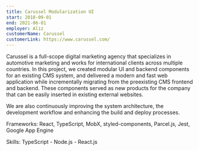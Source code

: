```yaml
---
title: Carussel Modularization UI
start: 2018-09-01
end: 2021-06-01
employer: Aliz
customerName: Carussel
customerLink: https://www.carussel.com/
---
```


Carussel is a full-scope digital marketing agency that specializes in automotive marketing and works for international clients across multiple countries. In this project, we created modular UI and backend components for an existing CMS system, and delivered a modern and fast web application while incrementally migrating from the preexisting CMS frontend and backend. These components served as new products for the company that can be easily inserted in existing external websites.

We are also continuously improving the system architecture, the development workflow and enhancing the build and deploy processes.

Frameworks: React, TypeScript, MobX, styled-components, Parcel.js, Jest, Google App Engine

Skills: TypeScript - Node.js - React.js
